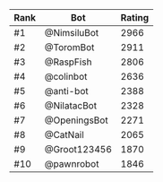 Rank|Bot|Rating
---|---|---
#1|@NimsiluBot|2966
#2|@ToromBot|2911
#3|@RaspFish|2806
#4|@colinbot|2636
#5|@anti-bot|2388
#6|@NilatacBot|2328
#7|@OpeningsBot|2271
#8|@CatNail|2065
#9|@Groot123456|1870
#10|@pawnrobot|1846
